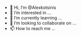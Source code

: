 - 👋 Hi, I’m @Alexkotsinis
- 👀 I’m interested in ...
- 🌱 I’m currently learning ...
- 💞️ I’m looking to collaborate on ...
- 📫 How to reach me ...

<!---
Alexkotsinis/Alexkotsinis is a ✨ special ✨ repository because its `README.md` (this file) appears on your GitHub profile.
You can click the Preview link to take a look at your changes.
--->
